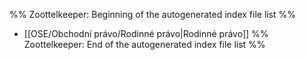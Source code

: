 %% Zoottelkeeper: Beginning of the autogenerated index file list  %%
-  [[OSE/Obchodní právo/Rodinné právo|Rodinné právo]]
%% Zoottelkeeper: End of the autogenerated index file list  %%
